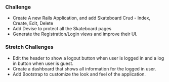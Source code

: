 ### Challenge
- Create A new Rails Application, and add Skateboard Crud - Index, Create, Edit, Delete
- Add Devise to protect all the Skateboard pages
- Generate the Registration/Login views and improve their UI.

### Stretch Challenges
- Edit the header to show a logout button when user is logged in and a log in button when user is guest.
- Create a dashboard that shows all information for the logged in user.
- Add Bootstrap to customize the look and feel of the application.


